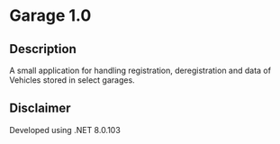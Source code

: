 # Garage 1.0

## Description
A small application for handling registration, deregistration and data of Vehicles
stored in select garages.

## Disclaimer
Developed using .NET 8.0.103